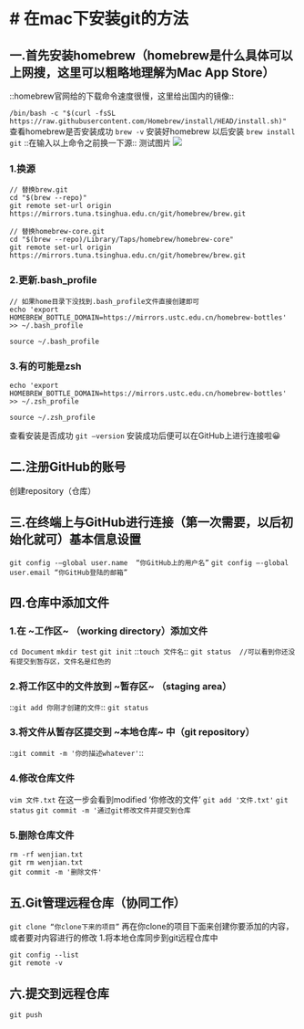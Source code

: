 # # 在mac下安装git的方法
## 一.首先安装homebrew（homebrew是什么具体可以上网搜，这里可以粗略地理解为Mac App Store）

::homebrew官网给的下载命令速度很慢，这里给出国内的镜像::

`/bin/bash -c "$(curl -fsSL https://raw.githubusercontent.com/Homebrew/install/HEAD/install.sh)"`
查看homebrew是否安装成功
`brew -v`
安装好homebrew 以后安装
`brew install git`
::在输入以上命令之前换一下源::
测试图片
![](%E8%A3%85git%E7%9A%84%E6%96%B9%E6%B3%95/8F40C309-0B9B-4B6D-BA9E-9D7D934A3EAA.png)

### 1.换源
```
// 替换brew.git
cd "$(brew --repo)"
git remote set-url origin https://mirrors.tuna.tsinghua.edu.cn/git/homebrew/brew.git

// 替换homebrew-core.git
cd "$(brew --repo)/Library/Taps/homebrew/homebrew-core"
git remote set-url origin https://mirrors.tuna.tsinghua.edu.cn/git/homebrew/brew.git
```
### 2.更新.bash_profile
```
// 如果home目录下没找到.bash_profile文件直接创建即可
echo 'export HOMEBREW_BOTTLE_DOMAIN=https://mirrors.ustc.edu.cn/homebrew-bottles' >> ~/.bash_profile

source ~/.bash_profile
```
### 3.有的可能是zsh
```
echo 'export HOMEBREW_BOTTLE_DOMAIN=https://mirrors.ustc.edu.cn/homebrew-bottles' >> ~/.zsh_profile

source ~/.zsh_profile
```
查看安装是否成功
`git —version`
安装成功后便可以在GitHub上进行连接啦😀

## 二.注册GitHub的账号
创建repository（仓库）

## 三.在终端上与GitHub进行连接（第一次需要，以后初始化就可）基本信息设置
`git config -—global user.name  “你GitHub上的用户名”`
`git config —-global user.email “你GitHub登陆的邮箱”`
## 四.仓库中添加文件
### 1.在 ~工作区~ （working directory）添加文件
`cd Document`
`mkdir test`
`git init`
::`touch 文件名`::
`git status  //可以看到你还没有提交到暂存区，文件名是红色的`
### 2.将工作区中的文件放到 ~暂存区~ （staging area）
::`git add 你刚才创建的文件`::
`git status`
### 3.将文件从暂存区提交到 ~本地仓库~ 中（git repository）
::`git commit -m '你的描述whatever'`::
### 4.修改仓库文件
`vim 文件.txt`
在这一步会看到modified ‘你修改的文件’
`git add '文件.txt'`
`git status`
`git commit -m '通过git修改文件并提交到仓库`
### 5.删除仓库文件
```
rm -rf wenjian.txt
git rm wenjian.txt
git commit -m '删除文件'
```
## 五.Git管理远程仓库（协同工作）
`git clone “你clone下来的项目”`
再在你clone的项目下面来创建你要添加的内容，或者要对内容进行的修改
1.将本地仓库同步到git远程仓库中
```
git config --list
git remote -v
```
## 六.提交到远程仓库
`git push`




